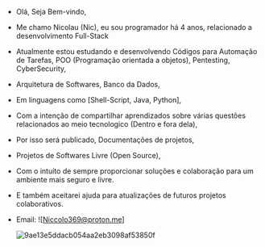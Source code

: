 - Olá, Seja Bem-vindo,
- Me chamo Nicolau (Nic), eu sou programador há 4 anos, relacionado a desenvolvimento Full-Stack
- Atualmente estou estudando e desenvolvendo Códigos para Automação de Tarefas, POO (Programação orientada a objetos), Pentesting, CyberSecurity,
- Arquitetura de Softwares, Banco da Dados,
- Em linguagens como [Shell-Script, Java, Python],
- Com a intenção de compartilhar aprendizados sobre várias questões relacionados ao meio tecnologico (Dentro e fora dela),
- Por isso será publicado, Documentações de projetos,
- Projetos de Softwares Livre (Open Source),
- Com o intuíto de sempre proporcionar soluções e colaboração para um ambiente mais seguro e livre.
- E também aceitarei ajuda para atualizações de futuros projetos colaborativos.
- Email: ![Niccolo369@proton.me]
  
  ![9ae13e5ddacb054aa2eb3098af53850f](https://github.com/Nicolau-369/Nicolau-369/assets/160781135/87727c47-e6db-4a91-b3cd-044450e2a3b8)


